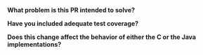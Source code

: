 <!--
--  Thank you for contributing to Nokogiri! To help us prioritize, please take care to answer the
--  questions below when you submit this pull request.
--
--  The Nokogiri core team work off of `main`, so please submit all PRs based on the `main`
--  branch. We generally will cherry-pick relevant bug fixes onto the current release branch.
-->

**What problem is this PR intended to solve?**

<!--
--  If there is an existing issue that describes this, feel free to simply link to that issue.
--
--  Otherwise, please provide enough context for the Nokogiri maintainers to understand your intent.
-->

**Have you included adequate test coverage?**

<!--
-- We have a thorough test suite that allows us to create releases confidently and prevent
-- accidental regressions. Any proposed change in behavior __must__ be accompanied by tests.
--
-- If possible, please try to write the tests so that they communicate intent.
-->

**Does this change affect the behavior of either the C or the Java implementations?**

<!--
-- If so, has the behavior change been made to _both_ implementations?
-- 
-- If not, the maintainers can probably help! Tell us what's missing (or what's blocking you), and
-- then submit this PR as a "Draft".
-->
